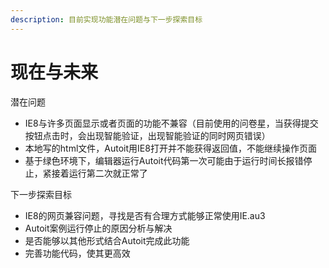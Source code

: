 ```yaml
---
description: 目前实现功能潜在问题与下一步探索目标
---
```


# 现在与未来

潜在问题

* IE8与许多页面显示或者页面的功能不兼容（目前使用的问卷星，当获得提交按钮点击时，会出现智能验证，出现智能验证的同时网页错误）
* 本地写的html文件，Autoit用IE8打开并不能获得返回值，不能继续操作页面
* 基于绿色环境下，编辑器运行Autoit代码第一次可能由于运行时间长报错停止，紧接着运行第二次就正常了

下一步探索目标

* IE8的网页兼容问题，寻找是否有合理方式能够正常使用IE.au3
* Autoit案例运行停止的原因分析与解决
* 是否能够以其他形式结合Autoit完成此功能
* 完善功能代码，使其更高效
